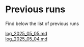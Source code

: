# Previous runs

Find below the list of previous runs


[log_2025_05_05.md](log_2025_05_05.md)  
[log_2025_05_04.md](log_2025_05_04.md)